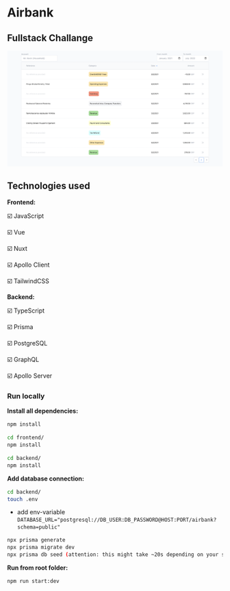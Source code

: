 # Airbank
## Fullstack Challange
![Screen Shot][screenshot]

## Technologies used
<b>Frontend:</b>

☑️ JavaScript

☑️ Vue

☑️ Nuxt

☑️ Apollo Client

☑️ TailwindCSS


<b>Backend:</b>

☑️ TypeScript

☑️ Prisma

☑️ PostgreSQL

☑️ GraphQL

☑️ Apollo Server


### Run locally

<b>Install all dependencies:</b>
```bash
npm install
```
```bash
cd frontend/
npm install
```
```bash
cd backend/
npm install
```
<b>Add database connection:</b>
```bash
cd backend/
touch .env
```
* add env-variable <code>DATABASE_URL="postgresql://DB_USER:DB_PASSWORD@HOST:PORT/airbank?schema=public"</code>
```bash
npx prisma generate
npx prisma migrate dev
npx prisma db seed (attention: this might take ~20s depending on your system)
```

<b>Run from root folder:</b>
```bash
npm run start:dev
```

[screenshot]: ./screenshots/screenshot.png
